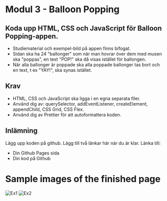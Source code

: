 # Modul 3 - Balloon Popping

## Koda upp HTML, CSS och JavaScript för Balloon Popping-appen.
- Studiematerial och exempel-bild på appen finns bifogat.
- Sidan ska ha 24 "ballonger" som när man hovrar över dem med musen ska "poppas", en text "POP!" ska då visas istället för ballongen.
- När alla ballonger är poppade ska alla poppade ballonger tas bort och en text, t ex "YAY!", ska synas istället.

## Krav
- HTML, CSS och JavaScript ska ligga i en egna separata filer.
- Använd dig av: querySelector, addEventListener, createElement, appendChild, CSS Grid, CSS Flex.
- Använd dig av Prettier för att autoformattera koden.

## Inlämning
Lägg upp koden på github.
Lägg till två länkar här när du är klar. Länka till:
- Din Github Pages sida
- Din kod på Github

# Sample images of the finished page
![Ex1](https://user-images.githubusercontent.com/70634183/132075731-a26e23c4-ab9d-4c84-9c1f-a59cf412ea21.jpg)
![Ex2](https://user-images.githubusercontent.com/70634183/132075732-c8d5ce8a-f829-4676-b5a2-93e81cd40499.jpg)

